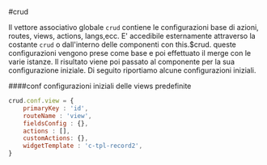 #crud

Il vettore associativo globale `crud` contiene le configurazioni base di azioni, routes, views, actions, langs,ecc.
E' accedibile esternamente attraverso la costante `crud` o dall'interno delle componenti con this.$crud.
queste configurazioni vengono prese come base e poi effettuato il merge con le varie istanze. Il
risultato viene poi passato al componente per la sua configurazione iniziale. 
Di seguito riportiamo alcune configurazioni iniziali.

####conf configurazioni iniziali delle views predefinite
```javascript
crud.conf.view = {
    primaryKey : 'id',
    routeName : 'view',
    fieldsConfig : {},
    actions : [],
    customActions: {},
    widgetTemplate : 'c-tpl-record2',
}
```
